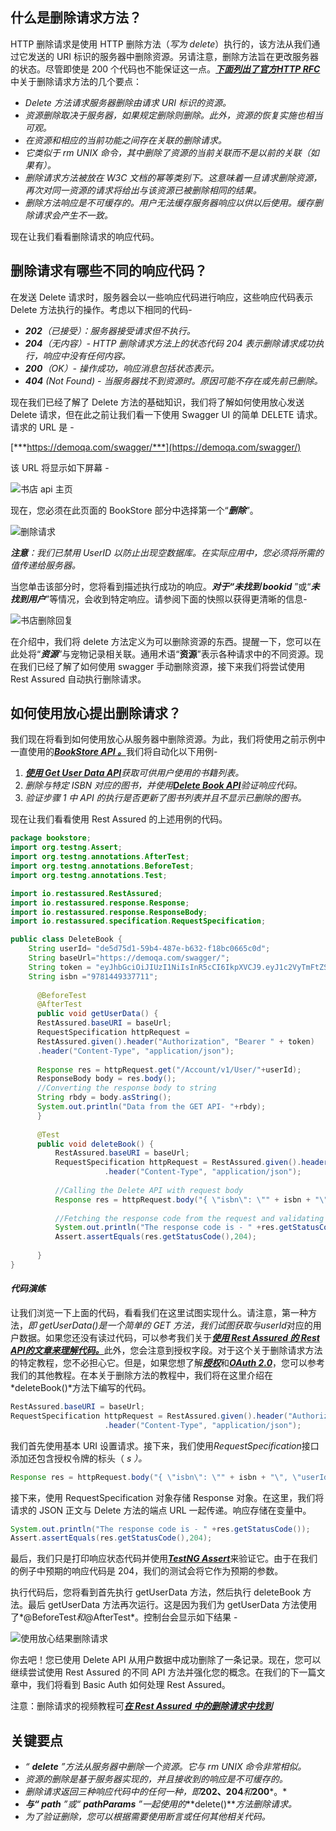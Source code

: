 ## 什么是删除请求方法？

HTTP 删除请求是使用 HTTP 删除方法（*写为 delete*）执行的，该方法从我们通过它发送的 URI 标识的服务器中删除资源。另请注意，删除方法旨在更改服务器的状态。尽管即使是 200 个代码也不能保证这一点。[***下面列出了官方HTTP RFC***](https://datatracker.ietf.org/doc/html/rfc7231#section-4.3.5)中关于删除请求方法的几个要点：

-   *Delete 方法请求服务器删除由请求 URI 标识的资源。*
-   *资源删除取决于服务器，如果规定删除则删除。此外，资源的恢复实施也相当可观。*
-   *在资源和相应的当前功能之间存在关联的删除请求。*
-   *它类似于 rm UNIX 命令，其中删除了资源的当前关联而不是以前的关联（如果有）。*
-   *删除请求方法被放在 W3C 文档的幂等类别下。这意味着一旦请求删除资源，再次对同一资源的请求将给出与该资源已被删除相同的结果。*
-   *删除方法响应是不可缓存的。用户无法缓存服务器响应以供以后使用。缓存删除请求会产生不一致。*

现在让我们看看删除请求的响应代码。

## 删除请求有哪些不同的响应代码？

在发送 Delete 请求时，服务器会以一些响应代码进行响应，这些响应代码表示 Delete 方法执行的操作。考虑以下相同的代码-

-   ***202**（已接受）：服务器接受请求但不执行。*
-   ***204**（无内容）- HTTP 删除请求方法上的状态代码 204 表示删除请求成功执行，响应中没有任何内容。*
-   ***200**（OK）- 操作成功，响应消息包括状态表示。*
-   ***404** (Not Found) - 当服务器找不到资源时。原因可能不存在或先前已删除。*

现在我们已经了解了 Delete 方法的基础知识，我们将了解如何使用放心发送 Delete 请求，但在此之前让我们看一下使用 Swagger UI 的简单 DELETE 请求。请求的 URL 是 -

[***https://demoqa.com/swagger/***](https://demoqa.com/swagger/)

该 URL 将显示如下屏幕 -

![书店 api 主页](https://toolsqa.com/gallery/Rest%20Assured/1.bookstore%20api%20home.png)

现在，您必须在此页面的 BookStore 部分中选择第一个“***删除***”。

![删除请求](https://toolsqa.com/gallery/Rest%20Assured/2.delete%20request.jpg)

***注意**：我们已禁用 UserID 以防止出现空数据库。在实际应用中，您必须将所需的值传递给服务器。*

当您单击该部分时，您将看到描述执行成功的响应。***对于“未找到 bookid*** ”或“***未找到用户***”等情况，会收到特定响应。请参阅下面的快照以获得更清晰的信息-

![书店删除回复](https://toolsqa.com/gallery/Rest%20Assured/3.bookstore%20delete%20responses.jpg)

在介绍中，我们将 delete 方法定义为可以删除资源的东西。提醒一下，您可以在此处将“***资源***”与宠物记录相关联。通用术语“**资源**”表示各种请求中的不同资源。现在我们已经了解了如何使用 swagger 手动删除资源，接下来我们将尝试使用 Rest Assured 自动执行删除请求。

## 如何使用放心提出删除请求？

我们现在将看到如何使用放心从服务器中删除资源。为此，我们将使用之前示例中一直使用的[***BookStore API 。***](https://demoqa.com/swagger/)我们将自动化以下用例-

1.  *[**使用 Get User Data API**](https://demoqa.com/swagger/#/Account/AccountV1UserPost)获取可供用户使用的书籍列表。*
2.  *删除与特定 ISBN 对应的图书，并使用[**Delete Book API**](https://demoqa.com/swagger/#/BookStore/BookStoreV1BookDelete)验证响应代码。*
3.  *验证步骤 1 中 API 的执行是否更新了图书列表并且不显示已删除的图书。*

现在让我们看看使用 Rest Assured 的上述用例的代码。

```java
package bookstore;
import org.testng.Assert;
import org.testng.annotations.AfterTest;
import org.testng.annotations.BeforeTest;
import org.testng.annotations.Test;

import io.restassured.RestAssured;
import io.restassured.response.Response;
import io.restassured.response.ResponseBody;
import io.restassured.specification.RequestSpecification;

public class DeleteBook {
	String userId= "de5d75d1-59b4-487e-b632-f18bc0665c0d";
	String baseUrl="https://demoqa.com/swagger/";
	String token = "eyJhbGciOiJIUzI1NiIsInR5cCI6IkpXVCJ9.eyJ1c2VyTmFtZSI6InRlc3RpbmcxMjMiLCJwYXNzd29yZCI6IlBhc3N3b3JkQDEiLCJpYXQiOjE2Mjg1NjQyMjF9.lW8JJvJF7jKebbqPiHOBGtCAus8D9Nv1BK6IoIIMJQ4";
	String isbn ="9781449337711";
		
	  @BeforeTest
	  @AfterTest
	  public void getUserData() { 
	  RestAssured.baseURI = baseUrl;
	  RequestSpecification httpRequest =
	  RestAssured.given().header("Authorization", "Bearer " + token)
	  .header("Content-Type", "application/json");
	  
	  Response res = httpRequest.get("/Account/v1/User/"+userId);
	  ResponseBody body = res.body(); 
	  //Converting the response body to string
	  String rbdy = body.asString(); 
	  System.out.println("Data from the GET API- "+rbdy); 
	  }
	 
	  @Test
	  public void deleteBook() {
		  RestAssured.baseURI = baseUrl;
		  RequestSpecification httpRequest = RestAssured.given().header("Authorization", "Bearer " + token)
			         .header("Content-Type", "application/json");
		 
		  //Calling the Delete API with request body
		  Response res = httpRequest.body("{ \"isbn\": \"" + isbn + "\", \"userId\": \"" + userId + "\"}").delete("/BookStore/v1/Book");
	 
		  //Fetching the response code from the request and validating the same
		  System.out.println("The response code is - " +res.getStatusCode());
	      Assert.assertEquals(res.getStatusCode(),204);
     
	  }
}
```

#### ***代码演练***

让我们浏览一下上面的代码，看看我们在这里试图实现什么。请注意，第一种方法，*即 getUserData()*是一个简单的 GET 方法，我们试图获取与*userId*对应的用户数据。如果您还没有读过代码，可以参考我们关于[***使用 Rest Assured 的 Rest API的文章来理解代码。***](https://www.toolsqa.com/rest-assured/rest-api-test-using-rest-assured/)此外，您会注意到授权字段。对于这个关于删除请求方法的特定教程，您不必担心它。但是，如果您想了解[***授权***](https://toolsqa.com/postman/basic-authentication-in-postman/)和[***OAuth 2.0***](https://toolsqa.com/postman/oauth-2-0-authorization/)，您可以参考我们的其他教程。在本关于删除方法的教程中，我们将在这里介绍在*deleteBook()*方法下编写的代码。

```java
RestAssured.baseURI = baseUrl;
RequestSpecification httpRequest = RestAssured.given().header("Authorization", "Bearer " + token)
			         .header("Content-Type", "application/json");
```

我们首先使用基本 URI 设置请求。接下来，我们使用*RequestSpecification*接口添加还包含授权令牌的标头（ *s ）。*

```java
Response res = httpRequest.body("{ \"isbn\": \"" + isbn + "\", \"userId\": \"" + userId + "\"}").delete("/BookStore/v1/Book");
```

接下来，使用 RequestSpecification 对象存储 Response 对象。在这里，我们将请求的 JSON 正文与 Delete 方法的端点 URL 一起传递。响应存储在变量中。

```java
System.out.println("The response code is - " +res.getStatusCode());
Assert.assertEquals(res.getStatusCode(),204);
```

最后，我们只是打印响应状态代码并使用[***TestNG Assert***](https://www.toolsqa.com/testng/testng-asserts/)来验证它。由于在我们的例子中预期的响应代码是 204，我们的测试会将它作为预期的参数。

执行代码后，您将看到首先执行 getUserData 方法，然后执行 deleteBook 方法。最后 getUserData 方法再次运行。这是因为我们为 getUserData 方法使用了*@BeforeTest*和*@AfterTest*。控制台会显示如下结果 -

![使用放心结果删除请求](https://toolsqa.com/gallery/Rest%20Assured/4.Delete%20request%20using%20Rest%20Assured%20results.png)

你去吧！您已使用 Delete API 从用户数据中成功删除了一条记录。现在，您可以继续尝试使用 Rest Assured 的不同 API 方法并强化您的概念。在我们的下一篇文章中，我们将看到 Basic Auth 如何处理 Rest Assured。

注意：删除请求的视频教程可[***在 Rest Assured 中的删除请求中找到***](https://www.youtube.com/watch?v=DZP97jtU3-M)

## 关键要点

-   *“ ***delete*** ”方法从服务器中删除一个资源。它与 rm UNIX 命令非常相似。*
-   *资源的删除是基于服务器实现的，并且接收到的响应是不可缓存的。*
-   *删除请求返回三种响应代码中的任何一种，即***202、204***和***200***。*
-   ****与“ path*** ”或“ ***pathParams*** ”一起使用的***delete()***方法删除请求。*
-   *为了验证删除，您可以根据需要使用断言或任何其他相关代码。*